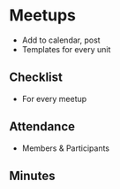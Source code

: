 # Meetups
- Add to calendar, post
- Templates for every unit
## Checklist
- For every meetup 
## Attendance
- Members & Participants
## Minutes
